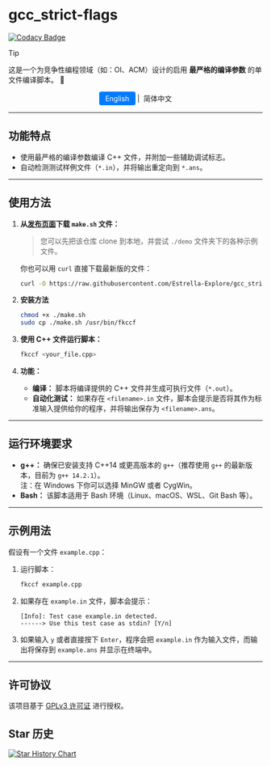 # **gcc_strict-flags**

[![Codacy Badge](https://app.codacy.com/project/badge/Grade/e96d8a94cfce436aa957c8fe416c9e77)](https://app.codacy.com/gh/Estrella-Explore/gcc_strict-flags/dashboard?utm_source=gh&utm_medium=referral&utm_content=&utm_campaign=Badge_grade)

> [!TIP]
> 这是一个为竞争性编程领域（如：OI、ACM）设计的启用 **最严格的编译参数** 的单文件编译脚本。 🚀 

<div align="center">
  <a href="README.md"
     style="
       display: inline-block;
       padding: 5px 12px;
       font-size: 14px;
       color: white;
       background-color: #007bff;
       border-radius: 4px;
       text-decoration: none;
       ">
    English</a>
   |&nbsp 简体中文
</div>

---

## **功能特点**

- 使用最严格的编译参数编译 C++ 文件，并附加一些辅助调试标志。
- 自动检测测试样例文件（`*.in`），并将输出重定向到 `*.ans`。

---

## **使用方法**

1. **从[发布页面](https://github.com/Estrella-Explore/gcc_strict-flags/releases)下载 `make.sh` 文件：**

    > 您可以先把该仓库 clone 到本地，并尝试 `./demo` 文件夹下的各种示例文件。
    
    你也可以用 `curl` 直接下载最新版的文件：
    ```bash
    curl -O https://raw.githubusercontent.com/Estrella-Explore/gcc_strict-flags/main/make.sh
    ```

2. **安装方法**

    ```bash
    chmod +x ./make.sh
    sudo cp ./make.sh /usr/bin/fkccf
    ```

3. **使用 C++ 文件运行脚本：**

   ```bash
   fkccf <your_file.cpp>
   ```

4. **功能：**
   - **编译：** 脚本将编译提供的 C++ 文件并生成可执行文件（`*.out`）。
   - **自动化测试：** 如果存在 `<filename>.in` 文件，脚本会提示是否将其作为标准输入提供给你的程序，并将输出保存为 `<filename>.ans`。

---

## **运行环境要求**

- **g++：** 确保已安装支持 C++14 或更高版本的 `g++`（推荐使用 `g++` 的最新版本，目前为 `g++ 14.2.1`）。\
      注：在 Windows 下你可以选择 MinGW 或者 CygWin。
- **Bash：** 该脚本适用于 Bash 环境（Linux、macOS、WSL、Git Bash 等）。

---

## **示例用法**

假设有一个文件 `example.cpp`：

1. 运行脚本：
   ```bash
   fkccf example.cpp
   ```

2. 如果存在 `example.in` 文件，脚本会提示：
   ```text
   [Info]: Test case example.in detected.
   ------> Use this test case as stdin? [Y/n]
   ```

3. 如果输入 `y` 或者直接按下 `Enter`，程序会把 `example.in` 作为输入文件，而输出将保存到 `example.ans` 并显示在终端中。

---

## **许可协议**

该项目基于 [GPLv3 许可证](./LICENCE) 进行授权。

## Star 历史

<a href="https://star-history.com/#estrella-explore/gcc_strict-flags&Date">
 <picture>
   <source media="(prefers-color-scheme: dark)" srcset="https://api.star-history.com/svg?repos=estrella-explore/gcc_strict-flags&type=Date&theme=dark" />
   <source media="(prefers-color-scheme: light)" srcset="https://api.star-history.com/svg?repos=estrella-explore/gcc_strict-flags&type=Date" />
   <img alt="Star History Chart" src="https://api.star-history.com/svg?repos=estrella-explore/gcc_strict-flags&type=Date" />
 </picture>
</a>
